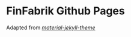 # FinFabrik Github Pages

Adapted from _[material-jekyll-theme](http://alexcarpenter.github.io/material-jekyll-theme)_

